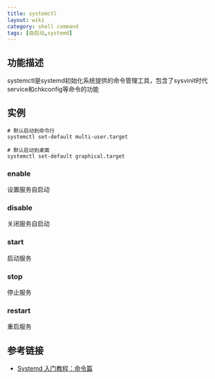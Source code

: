 ```yaml
---
title: systemctl
layout: wiki
category: shell command
tags: [自启动,systemd]
---
```


## 功能描述

systemctl是systemd初始化系统提供的命令管理工具，包含了sysvinit时代service和chkconfig等命令的功能


## 实例

~~~
# 默认启动到命令行
systemctl set-default multi-user.target

# 默认启动到桌面
systemctl set-default graphical.target
~~~

### enable

设置服务自启动

### disable

关闭服务自启动

### start

启动服务

### stop

停止服务

### restart

重启服务

## 参考链接

* [Systemd 入门教程：命令篇](http://www.ruanyifeng.com/blog/2016/03/systemd-tutorial-commands.html)
